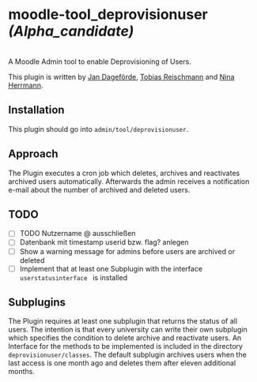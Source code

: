 # moodle-tool_deprovisionuser *(Alpha_candidate)*
</br>
A Moodle Admin tool to enable Deprovisioning of Users.

This plugin is written by [Jan Dageförde](https://github.com/Dagefoerde), [Tobias Reischmann](https://github.com/tobiasreischmann) and [Nina Herrmann](https://github.com/NinaHerrmann).


## Installation
This plugin should go into `admin/tool/deprovisionuser`.


## Approach
The Plugin executes a cron job which deletes, archives and reactivates archived users automatically. Afterwards the admin receives a notification
e-mail about the number of archived and deleted users.

## TODO
- [ ] TODO Nutzername @ ausschließen
- [ ] Datenbank mit timestamp userid bzw. flag? anlegen
- [ ] Show a warning message for admins before users are archived or deleted
- [ ] Implement that at least one Subplugin with the interface  `userstatusinterface ` is installed

## Subplugins
The Plugin requires at least one subplugin that returns the status of all users. The intention is that every university can write their own subplugin
which specifies the condition to delete archive and reactivate users. An Interface for the methods to be implemented is included in the directory
 `deprovisionuser/classes`. The default subplugin archives users when the last access is one month ago and deletes them after eleven additional months.






